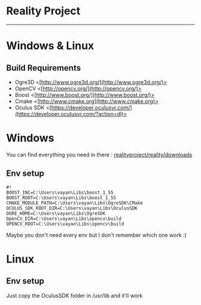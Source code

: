 # Reality Project

- - -

# Windows & Linux

## Build Requirements

* Ogre3D   <[http://www.ogre3d.org/](http://www.ogre3d.org/)>
* OpenCV <[http://opencv.org/](http://opencv.org/)>
* Boost  <[http://www.boost.org/](http://www.boost.org/)>
* Cmake  <[http://www.cmake.org](http://www.cmake.org)>
* Oculus SDK <[https://developer.oculusvr.com/](https://developer.oculusvr.com/?action=dl)>

# Windows

You can find everything you need in there : [realityproject/reality/downloads](https://bitbucket.org/realityproject/reality/downloads)

## Env setup


```
#!
BOOST_INC=C:\Users\vayan\Libs\boost_1_55
BOOST_ROOT=C:\Users\vayan\Libs\boost_1_55
CMAKE_MODULE_PATH=C:\Users\vayan\Libs\OgreSDK\CMake
OCULUS_SDK_ROOT_DIR=C:\Users\vayan\Libs\OculusSDK
OGRE_HOME=C:\Users\vayan\Libs\OgreSDK
OpenCV_DIR=C:\Users\vayan\Libs\opencv\build
OPENCV_ROOT=C:\Users\vayan\Libs\opencv\build
```

Maybe you don't need every env but I don't remember which one work :)

# Linux

## Env setup

Just copy the OculusSDK folder in /usr/lib and it'll work